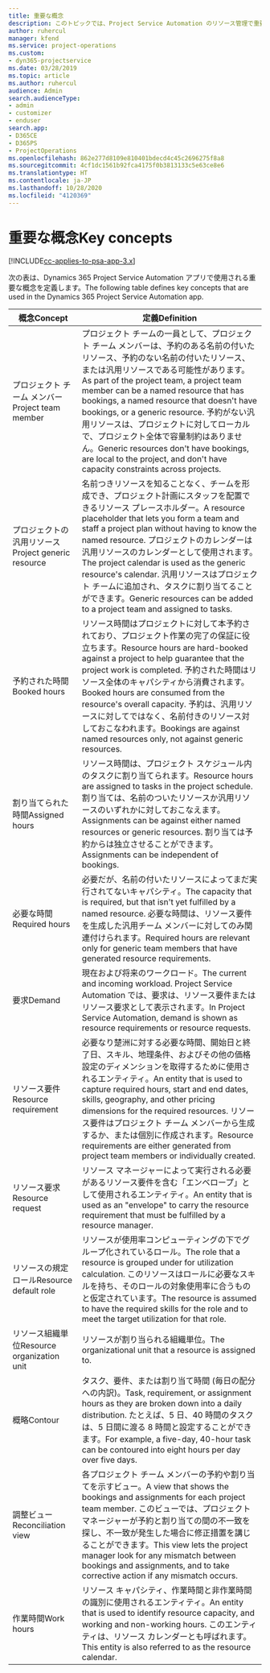```yaml
---
title: 重要な概念
description: このトピックでは、Project Service Automation のリソース管理で重要な概念について説明します。
author: ruhercul
manager: kfend
ms.service: project-operations
ms.custom:
- dyn365-projectservice
ms.date: 03/28/2019
ms.topic: article
ms.author: ruhercul
audience: Admin
search.audienceType:
- admin
- customizer
- enduser
search.app:
- D365CE
- D365PS
- ProjectOperations
ms.openlocfilehash: 862e277d8109e810401bdecd4c45c2696275f8a8
ms.sourcegitcommit: 4cf1dc1561b92fca4175f0b3813133c5e63ce8e6
ms.translationtype: HT
ms.contentlocale: ja-JP
ms.lasthandoff: 10/28/2020
ms.locfileid: "4120369"
---
```

# <a name="key-concepts"></a><span data-ttu-id="53744-103">重要な概念</span><span class="sxs-lookup"><span data-stu-id="53744-103">Key concepts</span></span>

[!INCLUDE[cc-applies-to-psa-app-3.x](../includes/cc-applies-to-psa-app-3x.md)]

<span data-ttu-id="53744-104">次の表は、Dynamics 365 Project Service Automation アプリで使用される重要な概念を定義します。</span><span class="sxs-lookup"><span data-stu-id="53744-104">The following table defines key concepts that are used in the Dynamics 365 Project Service Automation app.</span></span>

| <span data-ttu-id="53744-105">概念</span><span class="sxs-lookup"><span data-stu-id="53744-105">Concept</span></span>                    | <span data-ttu-id="53744-106">定義</span><span class="sxs-lookup"><span data-stu-id="53744-106">Definition</span></span> |
|----------------------------|------------|
| <span data-ttu-id="53744-107">プロジェクト チーム メンバー</span><span class="sxs-lookup"><span data-stu-id="53744-107">Project team member</span></span>        | <span data-ttu-id="53744-108">プロジェクト チームの一員として、プロジェクト チーム メンバーは、予約のある名前の付いたリソース、予約のない名前の付いたリソース、または汎用リソースである可能性があります。</span><span class="sxs-lookup"><span data-stu-id="53744-108">As part of the project team, a project team member can be a named resource that has bookings, a named resource that doesn't have bookings, or a generic resource.</span></span> <span data-ttu-id="53744-109">予約がない汎用リソースは、プロジェクトに対してローカルで、プロジェクト全体で容量制約はありません。</span><span class="sxs-lookup"><span data-stu-id="53744-109">Generic resources don't have bookings, are local to the project, and don't have capacity constraints across projects.</span></span> |
| <span data-ttu-id="53744-110">プロジェクトの汎用リソース</span><span class="sxs-lookup"><span data-stu-id="53744-110">Project generic resource</span></span>   | <span data-ttu-id="53744-111">名前つきリソースを知ることなく、チームを形成でき、プロジェクト計画にスタッフを配置できるリソース プレースホルダー。</span><span class="sxs-lookup"><span data-stu-id="53744-111">A resource placeholder that lets you form a team and staff a project plan without having to know the named resource.</span></span> <span data-ttu-id="53744-112">プロジェクトのカレンダーは汎用リソースのカレンダーとして使用されます。</span><span class="sxs-lookup"><span data-stu-id="53744-112">The project calendar is used as the generic resource's calendar.</span></span> <span data-ttu-id="53744-113">汎用リソースはプロジェクト チームに追加され、タスクに割り当てることができます。</span><span class="sxs-lookup"><span data-stu-id="53744-113">Generic resources can be added to a project team and assigned to tasks.</span></span> |
| <span data-ttu-id="53744-114">予約された時間</span><span class="sxs-lookup"><span data-stu-id="53744-114">Booked hours</span></span>               | <span data-ttu-id="53744-115">リソース時間はプロジェクトに対して本予約されており、プロジェクト作業の完了の保証に役立ちます。</span><span class="sxs-lookup"><span data-stu-id="53744-115">Resource hours are hard-booked against a project to help guarantee that the project work is completed.</span></span> <span data-ttu-id="53744-116">予約された時間はリソース全体のキャパシティから消費されます。</span><span class="sxs-lookup"><span data-stu-id="53744-116">Booked hours are consumed from the resource's overall capacity.</span></span> <span data-ttu-id="53744-117">予約は、汎用リソースに対してではなく、名前付きのリソース対しておこなわれます。</span><span class="sxs-lookup"><span data-stu-id="53744-117">Bookings are against named resources only, not against generic resources.</span></span> |
| <span data-ttu-id="53744-118">割り当てられた時間</span><span class="sxs-lookup"><span data-stu-id="53744-118">Assigned hours</span></span>             | <span data-ttu-id="53744-119">リソース時間は、プロジェクト スケジュール内のタスクに割り当てられます。</span><span class="sxs-lookup"><span data-stu-id="53744-119">Resource hours are assigned to tasks in the project schedule.</span></span> <span data-ttu-id="53744-120">割り当ては、名前のついたリソースか汎用リソースのいずれかに対しておこなえます。</span><span class="sxs-lookup"><span data-stu-id="53744-120">Assignments can be against either named resources or generic resources.</span></span> <span data-ttu-id="53744-121">割り当ては予約からは独立させることができます。</span><span class="sxs-lookup"><span data-stu-id="53744-121">Assignments can be independent of bookings.</span></span> |
| <span data-ttu-id="53744-122">必要な時間</span><span class="sxs-lookup"><span data-stu-id="53744-122">Required hours</span></span>             | <span data-ttu-id="53744-123">必要だが、名前の付いたリソースによってまだ実行されてないキャパシティ。</span><span class="sxs-lookup"><span data-stu-id="53744-123">The capacity that is required, but that isn't yet fulfilled by a named resource.</span></span> <span data-ttu-id="53744-124">必要な時間は、リソース要件を生成した汎用チーム メンバーに対してのみ関連付けられます。</span><span class="sxs-lookup"><span data-stu-id="53744-124">Required hours are relevant only for generic team members that have generated resource requirements.</span></span> |
| <span data-ttu-id="53744-125">要求</span><span class="sxs-lookup"><span data-stu-id="53744-125">Demand</span></span>                     | <span data-ttu-id="53744-126">現在および将来のワークロード。</span><span class="sxs-lookup"><span data-stu-id="53744-126">The current and incoming workload.</span></span> <span data-ttu-id="53744-127">Project Service Automation では、要求は、リソース要件またはリソース要求として表示されます。</span><span class="sxs-lookup"><span data-stu-id="53744-127">In Project Service Automation, demand is shown as resource requirements or resource requests.</span></span> |
| <span data-ttu-id="53744-128">リソース要件</span><span class="sxs-lookup"><span data-stu-id="53744-128">Resource requirement</span></span>       | <span data-ttu-id="53744-129">必要なり楚洲に対する必要な時間、開始日と終了日、スキル、地理条件、およびその他の価格設定のディメンションを取得するために使用されるエンティティ。</span><span class="sxs-lookup"><span data-stu-id="53744-129">An entity that is used to capture required hours, start and end dates, skills, geography, and other pricing dimensions for the required resources.</span></span> <span data-ttu-id="53744-130">リソース要件はプロジェクト チーム メンバーから生成するか、または個別に作成されます。</span><span class="sxs-lookup"><span data-stu-id="53744-130">Resource requirements are either generated from project team members or individually created.</span></span> |
| <span data-ttu-id="53744-131">リソース要求</span><span class="sxs-lookup"><span data-stu-id="53744-131">Resource request</span></span>           | <span data-ttu-id="53744-132">リソース マネージャーによって実行される必要があるリソース要件を含む「エンベロープ」として使用されるエンティティ。</span><span class="sxs-lookup"><span data-stu-id="53744-132">An entity that is used as an "envelope" to carry the resource requirement that must be fulfilled by a resource manager.</span></span> |
| <span data-ttu-id="53744-133">リソースの規定ロール</span><span class="sxs-lookup"><span data-stu-id="53744-133">Resource default role</span></span>      | <span data-ttu-id="53744-134">リソースが使用率コンピューティングの下でグループ化されているロール。</span><span class="sxs-lookup"><span data-stu-id="53744-134">The role that a resource is grouped under for utilization calculation.</span></span> <span data-ttu-id="53744-135">このリソースはロールに必要なスキルを持ち、そのロールの対象使用率に合うものと仮定されています。</span><span class="sxs-lookup"><span data-stu-id="53744-135">The resource is assumed to have the required skills for the role and to meet the target utilization for that role.</span></span> |
| <span data-ttu-id="53744-136">リソース組織単位</span><span class="sxs-lookup"><span data-stu-id="53744-136">Resource organization unit</span></span> | <span data-ttu-id="53744-137">リソースが割り当られる組織単位。</span><span class="sxs-lookup"><span data-stu-id="53744-137">The organizational unit that a resource is assigned to.</span></span> |
| <span data-ttu-id="53744-138">概略</span><span class="sxs-lookup"><span data-stu-id="53744-138">Contour</span></span>                    | <span data-ttu-id="53744-139">タスク、要件、または割り当て時間 (毎日の配分への内訳)。</span><span class="sxs-lookup"><span data-stu-id="53744-139">Task, requirement, or assignment hours as they are broken down into a daily distribution.</span></span> <span data-ttu-id="53744-140">たとえば、5 日、40 時間のタスクは、5 日間に渡る 8 時間と設定することができます。</span><span class="sxs-lookup"><span data-stu-id="53744-140">For example, a five-day, 40-hour task can be contoured into eight hours per day over five days.</span></span> |
| <span data-ttu-id="53744-141">調整ビュー</span><span class="sxs-lookup"><span data-stu-id="53744-141">Reconciliation view</span></span>        | <span data-ttu-id="53744-142">各プロジェクト チーム メンバーの予約や割り当てを示すビュー。</span><span class="sxs-lookup"><span data-stu-id="53744-142">A view that shows the bookings and assignments for each project team member.</span></span> <span data-ttu-id="53744-143">このビューでは、プロジェクト マネージャーが予約と割り当ての間の不一致を探し、不一致が発生した場合に修正措置を講じることができます。</span><span class="sxs-lookup"><span data-stu-id="53744-143">This view lets the project manager look for any mismatch between bookings and assignments, and to take corrective action if any mismatch occurs.</span></span> |
| <span data-ttu-id="53744-144">作業時間</span><span class="sxs-lookup"><span data-stu-id="53744-144">Work hours</span></span>                 | <span data-ttu-id="53744-145">リソース キャパシティ、作業時間と非作業時間の識別に使用されるエンティティ。</span><span class="sxs-lookup"><span data-stu-id="53744-145">An entity that is used to identify resource capacity, and working and non-working hours.</span></span> <span data-ttu-id="53744-146">このエンティティは、リソース カレンダーとも呼ばれます。</span><span class="sxs-lookup"><span data-stu-id="53744-146">This entity is also referred to as the resource calendar.</span></span> |
